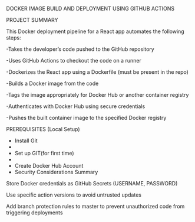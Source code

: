DOCKER IMAGE BUILD AND DEPLOYMENT USING GITHUB ACTIONS

PROJECT SUMMARY 

This Docker deployment pipeline for a React app automates the following steps:

-Takes the developer’s code pushed to the GitHub repository

-Uses GitHub Actions to checkout the code on a runner

-Dockerizes the React app using a Dockerfile (must be present in the repo)

-Builds a Docker image from the code

-Tags the image appropriately for Docker Hub or another container registry

-Authenticates with Docker Hub using secure credentials

-Pushes the built container image to the specified Docker registry


 PREREQUISITES (Local Setup)
 
- Install Git
- 
- Set up GIT(for first time)
- 
- Create Docker Hub Account
- 
  Security Considerations Summary

Store Docker credentials as GitHub Secrets (USERNAME, PASSWORD)

Use specific action versions to avoid untrusted updates

Add branch protection rules to master to prevent unauthorized code from triggering deployments







